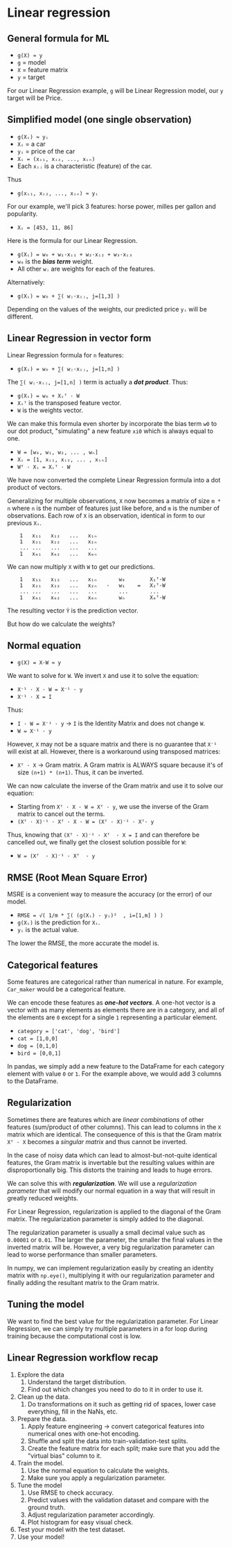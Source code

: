 # Linear regression

## General formula for ML

* `g(X) ≈ y`
* `g` = model
* `X` = feature matrix
* `y` = target

For our Linear Regression example, `g` will be Linear Regression model, our `y` target will be Price.

## Simplified model (one single observation)

* `g(Xᵢ) ≈ yᵢ`
* `Xᵢ` = a car
* `yᵢ` = price of the car
* `Xᵢ = (xᵢ₁, xᵢ₂, ..., xᵢₙ)`
* Each `xᵢⱼ` is a characteristic (feature) of the car.

Thus

* `g(xᵢ₁, xᵢ₂, ..., xᵢₙ) ≈ yᵢ`

For our example, we'll pick 3 features: horse power, milles per gallon and popularity.

* `Xᵢ = [453, 11, 86]`

Here is the formula for our Linear Regression.

* `g(Xᵢ) = w₀ + w₁·xᵢ₁ + w₂·xᵢ₂ + w₃·xᵢ₃`
* `w₀` is the ***bias term*** weight.
* All other `wⱼ` are weights for each of the features.

Alternatively:

* `g(Xᵢ) = w₀ + ∑( wⱼ·xᵢⱼ, j=[1,3] )`

Depending on the values of the weights, our predicted price `yᵢ` will be different.

## Linear Regression in vector form

Linear Regression formula for `n` features:

*  `g(Xᵢ) = w₀ + ∑( wⱼ·xᵢⱼ, j=[1,n] )`

The `∑( wⱼ·xᵢⱼ, j=[1,n] )` term is actually a ***dot product***. Thus:

* `g(Xᵢ) = w₀ + Xᵢᵀ · W`
* `Xᵢᵀ` is the transposed feature vector.
* `W` is the weights vector.

We can make this formula even shorter by incorporate the bias term `w0` to our dot product, "simulating" a new feature `xi0` which is always equal to one.

* `W = [w₀, w₁, w₂, ... , wₙ]`
* `Xᵢ = [1, xᵢ₁, xᵢ₂, ... , xᵢₙ]`
* `Wᵀ · Xᵢ = Xᵢᵀ · W`

We have now converted the complete Linear Regression formula into a dot product of vectors.

Generalizing for multiple observations, `X` now becomes a matrix of size `m * n` where `n` is the number of features just like before, and `m` is the number of observations. Each row of `X` is an observation, identical in form to our previous `Xᵢ`.

        1   x₁₁   x₁₂   ...   x₁ₙ
        1   x₂₁   x₂₂   ...   x₂ₙ
        ... ...   ...   ...   ...
        1   xₘ₁   xₘ₂   ...   xₘₙ

We can now multiply `X` with `W` to get our predictions.

        1   x₁₁   x₁₂   ...   x₁ₙ       w₀        X₁ᵀ·W
        1   x₂₁   x₂₂   ...   x₂ₙ   ·   w₁    =   X₂ᵀ·W
        ... ...   ...   ...   ...       ...       ...
        1   xₘ₁   xₘ₂   ...   xₘₙ       wₙ        Xₘᵀ·W

The resulting vector `Ŷ` is the prediction vector.

But how do we calculate the weights?

## Normal equation

* `g(X) = X·W ≈ y`

We want to solve for `W`. We invert `X` and use it to solve the equation:

* `X⁻¹ · X · W = X⁻¹ · y`
* `X⁻¹ · X = I`

Thus:
* `I · W = X⁻¹ · y` -> `I` is the Identity Matrix and does not change `W`.
* `W = X⁻¹ · y`

However, `X` may not be a square matrix and there is no guarantee that `X⁻¹` will exist at all. However, there is a workaround using transposed matrices:

* `Xᵀ · X` -> Gram matrix. A Gram matrix is ALWAYS square because it's of size `(n+1) * (n+1)`. Thus, it can be inverted.

We can now calculate the inverse of the Gram matrix and use it to solve our equation:

* Starting from `Xᵀ · X · W = Xᵀ · y`, we use the inverse of the Gram matrix to cancel out the terms.
* `(Xᵀ · X)⁻¹ · Xᵀ · X · W = (Xᵀ · X)⁻¹ · Xᵀ· y`

Thus, knowing that `(Xᵀ · X)⁻¹ · Xᵀ  · X = I` and can therefore be cancelled out, we finally get the closest solution possible for `W`:

* `W = (Xᵀ  · X)⁻¹ · Xᵀ  · y`

## RMSE (Root Mean Square Error)

MSRE is a convenient way to measure the accuracy (or the error) of our model.

* `RMSE = √( 1/m * ∑( (g(Xᵢ) - yᵢ)²	 , i=[1,m] ) )`
* `g(Xᵢ)` is the prediction for `Xᵢ`.
* `yᵢ` is the actual value.

The lower the RMSE, the more accurate the model is.

## Categorical features

Some features are categorical rather than numerical in nature. For example, `Car_maker` would be a categorical feature.

We can encode these features as ***one-hot vectors***.  A one-hot vector is a vector with as many elements as elements there are in a category, and all of the elements are `0` except for a single `1` representing a particular element.

* `category = ['cat', 'dog', 'bird']`
* `cat = [1,0,0]`
* `dog = [0,1,0]`
* `bird = [0,0,1]`

In pandas, we simply add a new feature to the DataFrame for each category element with value `0` or `1`. For the example above, we would add 3 columns to the DataFrame.

## Regularization

Sometimes there are features which are _linear combinations_ of other features (sum/product of other columns). This can lead to columns in the `X` matrix which are identical. The consequence of this is that the Gram matrix `Xᵀ · X` becomes a _singular matrix_ and thus cannot be inverted.

In the case of noisy data which can lead to almost-but-not-quite identical features, the Gram matrix is invertable but the resulting values within are disproportionally big. This distorts the training and leads to huge errors.

We can solve this with ***regularization***. We will use a _regularization parameter_ that will modify our normal equation in a way that will result in greatly reduced weights.

For Linear Regression, regularization is applied to the diagonal of the Gram matrix. The regularization parameter is simply added to the diagonal.

The regularization parameter is usually a small decimal value such as `0.00001` or `0.01`. The larger the parameter, the smaller the final values in the inverted matrix will be. However, a very big regularization parameter can lead to worse performance than smaller parameters.

In numpy, we can implement regularization easily by creating an identity matrix with `np.eye()`, multiplying it with our regularization parameter and finally adding the resultant matrix to the Gram matrix.

## Tuning the model

We want to find the best value for the regularization parameter. For Linear Regression, we can simply try multiple parameters in a for loop during training because the computational cost is low.

## Linear Regression workflow recap

1. Explore the data
    1. Understand the target distribution.
    1. Find out which changes you need to do to it in order to use it.
1. Clean up the data.
    1. Do transformations on it such as getting rid of spaces, lower case everything, fill in the NaNs, etc.
1. Prepare the data.
    1. Apply feature engineering -> convert categorical features into numerical ones with one-hot encoding.
    1. Shuffle and split the data into train-validation-test splits.
    1. Create the feature matrix for each split; make sure that you add the "virtual bias" column to it.
1. Train the model.
    1. Use the normal equation to calculate the weights.
    1. Make sure you apply a regularization parameter.
1. Tune the model
    1. Use RMSE to check accuracy.
    1. Predict values with the validation dataset and compare with the ground truth.
    1. Adjust regularization parameter accordingly.
    1. Plot histogram for easy visual check.
1. Test your model with the test dataset.
1. Use your model! 